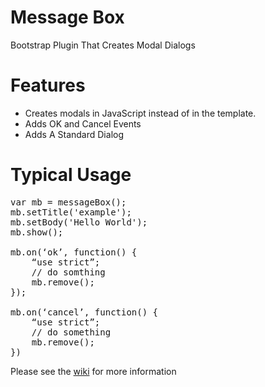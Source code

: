 # Message Box
Bootstrap Plugin That Creates Modal Dialogs

# Features
- Creates modals in JavaScript instead of in the template.
- Adds OK and Cancel Events
- Adds A Standard Dialog

# Typical Usage

<pre>
var mb = messageBox();
mb.setTitle('example');
mb.setBody('Hello World');
mb.show();

mb.on(‘ok’, function() {
    “use strict”;
    // do somthing
    mb.remove();
});

mb.on(‘cancel’, function() {
    “use strict”;
    // do something
    mb.remove();
})
</pre>

Please see the [wiki](https://github.com/daniel-samson/messagebox/wiki) for more information
